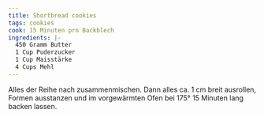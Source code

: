 ```yaml
---
title: Shortbread cookies
tags: cookies
cook: 15 Minuten pro Backblech
ingredients: |-
  450 Gramm Butter
  1 Cup Puderzucker
  1 Cup Maisstärke
  4 Cups Mehl
---
```


Alles der Reihe nach zusammenmischen. Dann alles ca. 1 cm breit ausrollen, Formen ausstanzen und im vorgewärmten Ofen bei 175° 15 Minuten lang backen lassen.
